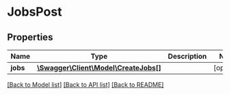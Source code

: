 # JobsPost

## Properties
Name | Type | Description | Notes
------------ | ------------- | ------------- | -------------
**jobs** | [**\Swagger\Client\Model\CreateJobs[]**](CreateJobs.md) |  | [optional] 

[[Back to Model list]](../README.md#documentation-for-models) [[Back to API list]](../README.md#documentation-for-api-endpoints) [[Back to README]](../README.md)


